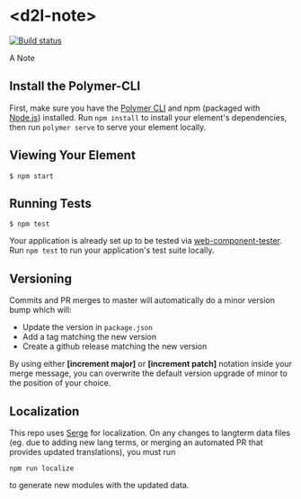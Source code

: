 # \<d2l-note\>
[![Build status][ci-image]][ci-url]

A Note

## Install the Polymer-CLI

First, make sure you have the [Polymer CLI](https://www.npmjs.com/package/polymer-cli) and npm (packaged with [Node.js](https://nodejs.org)) installed. Run `npm install` to install your element's dependencies, then run `polymer serve` to serve your element locally.

## Viewing Your Element

```
$ npm start
```

## Running Tests

```
$ npm test
```

Your application is already set up to be tested via [web-component-tester](https://github.com/Polymer/web-component-tester). Run `npm test` to run your application's test suite locally.

## Versioning

Commits and PR merges to master will automatically do a minor version bump which will:
* Update the version in `package.json`
* Add a tag matching the new version
* Create a github release matching the new version

By using either **[increment major]** or **[increment patch]** notation inside your merge message, you can overwrite the default version upgrade of minor to the position of your choice.

## Localization

This repo uses [Serge](https://docs.dev.d2l/index.php/Serge-Localize) for localization. On any changes to langterm data files (eg. due to adding new lang terms, or merging an automated PR that provides updated translations), you must run
```
npm run localize
```
to generate new modules with the updated data.


[ci-url]: https://travis-ci.com/Brightspace/d2l-note
[ci-image]: https://travis-ci.com/Brightspace/d2l-note.svg?token=zuyCdqqy8sVToprVBgAu&branch=master
